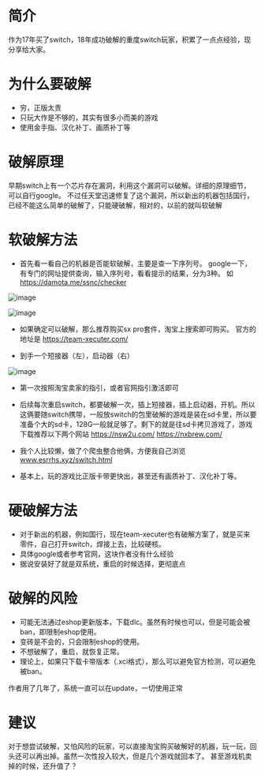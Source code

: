 # 简介
作为17年买了switch，18年成功破解的重度switch玩家，积累了一点点经验，现分享给大家。

# 为什么要破解
* 穷，正版太贵
* 只玩大作是不够的，其实有很多小而美的游戏
* 使用金手指、汉化补丁、画质补丁等

# 破解原理
早期switch上有一个芯片存在漏洞，利用这个漏洞可以破解。详细的原理细节，可以自行google。 不过任天堂迅速修复了这个漏洞，所以新出的机器包括国行，已经不能这么简单的破解了，只能硬破解，相对的，以前的就叫软破解

# 软破解方法
* 首先看一看自己的机器是否能软破解，主要是查一下序列号。 google一下，有专门的网址提供查询，输入序列号，看看提示的结果，分为3种。 如 https://damota.me/ssnc/checker

![image](./1.jpg)

![image](./2.jpg)

* 如果确定可以破解，那么推荐购买sx pro套件，淘宝上搜索即可购买。 官方的地址是 https://team-xecuter.com/

* 到手一个短接器（左），启动器（右）

![image](./3.jpg)

* 第一次按照淘宝卖家的指引，或者官网指引激活即可

* 后续每次重启switch，都要破解一次，插上短接器，插上启动器，开机。所以这俩要随switch携带，一般放switch的包里破解的游戏是装在sd卡里，所以要准备个大的sd卡，128G一般就足够了。剩下的就是往sd卡拷贝游戏了，游戏下载推荐以下两个网站 https://nsw2u.com/   https://nxbrew.com/

* 我个人比较懒，做了个爬虫整合他俩，方便我自己浏览 www.esrrhs.xyz/switch.html

* 基本上，玩的游戏比正版卡带更快出，甚至还有画质补丁、汉化补丁等。

# 硬破解方法
* 对于新出的机器，例如国行，现在team-xecuter也有破解方案了，就是买来零件，自己打开switch，焊接上去，比较硬核。 
* 具体google或者参考官网，这块作者没有什么经验
* 据说安装好了就是双系统，重启的时候选择，更彻底点

# 破解的风险
* 可能无法通过eshop更新版本，下载dlc。虽然有时候也可以，但是可能会被ban，即限制eshop使用。
* 变砖是不会的，只会限制eshop的使用。
* 不想破解了，重启，就恢复正常。
* 理论上，如果只下载卡带版本（.xci格式），那么可以避免官方检测，可以避免被ban。

作者用了几年了，系统一直可以在update，一切使用正常

# 建议
对于想尝试破解，又怕风险的玩家，可以直接淘宝购买破解好的机器，玩一玩，回头还可以再出掉。虽然一次性投入较大，但是几个游戏就回本了。 甚至游戏机卖掉的时候，还升值了？
